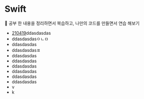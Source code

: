 # Swift

📖 공부 한 내용을 정리하면서 복습하고, 나만의 코드를 만들면서 연습 해보기
* [210419](https://github.com/kimdoin/Swift/blob/main/210419.md)ddasdasdas
* ddasdasdasㅇㄴㅁ
*  ddasdasdas
* ddasdasdasㅍ
*  ddasdasdas
*  ddasdasdas
*  ddasdasdas
*  ddasdasdas
*  ddasdasdas
*  ddasdasdas
* v
* k
